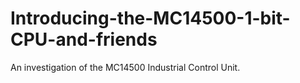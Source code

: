# Introducing-the-MC14500-1-bit-CPU-and-friends
An investigation of the MC14500 Industrial Control Unit.
